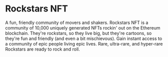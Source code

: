 # Rockstars NFT

A fun, friendly community of movers and shakers. Rockstars NFT is a community of 10,000 uniquely generated NFTs rockin' out on the Ethereum blockchain. They're rockstars, so they live big, but they're cartoons, so they're fun and friendly (and even a bit mischievous). Gain instant access to a community of epic people living epic lives. Rare, ultra-rare, and hyper-rare Rockstars are ready to rock and roll.
